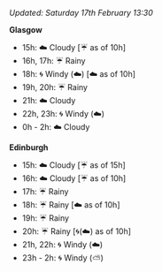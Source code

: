 *Updated: Saturday 17th February 13:30*

**Glasgow**

* 15h: :cloud: Cloudy [:umbrella: as of 10h]
* 16h, 17h: :umbrella: Rainy
* 18h: :cyclone: Windy (:cloud:) [:cloud: as of 10h]
* 19h, 20h: :umbrella: Rainy
* 21h: :cloud: Cloudy
* 22h, 23h: :cyclone: Windy (:cloud:)
* 0h - 2h: :cloud: Cloudy

**Edinburgh**

* 15h: :cloud: Cloudy [:umbrella: as of 15h]
* 16h: :cloud: Cloudy [:umbrella: as of 10h]
* 17h: :umbrella: Rainy
* 18h: :umbrella: Rainy [:cloud: as of 10h]
* 19h: :umbrella: Rainy
* 20h: :umbrella: Rainy [:cyclone:(:cloud:) as of 10h]
* 21h, 22h: :cyclone: Windy (:cloud:)
* 23h - 2h: :cyclone: Windy (:partly_sunny:)
